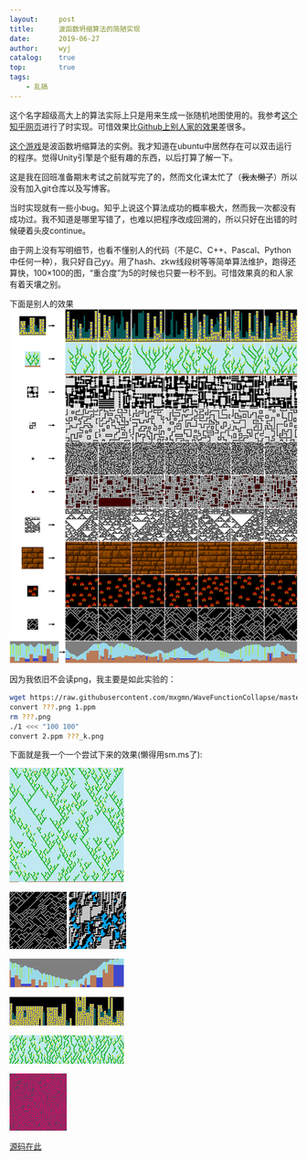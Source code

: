 ```yaml
---
layout:		post
title:		波函数坍缩算法的简陋实现
date:		2019-06-27
author:		wyj
catalog:	true
top:		true
tags:
    - 乱搞
---
```


这个名字超级高大上的算法实际上只是用来生成一张随机地图使用的。我参考[这个知乎网页](https://zhuanlan.zhihu.com/p/28105374)进行了时实现。可惜效果比[Github上别人家的效果](https://github.com/mxgmn/WaveFunctionCollapse)差很多。

[这个游戏](https://marian42.itch.io/wfc)是波函数坍缩算法的实例。我才知道在ubuntu中居然存在可以双击运行的程序。觉得Unity引擎是个挺有趣的东西，以后打算了解一下。

这是我在回班准备期末考试之前就写完了的，然而文化课太忙了（~~我太懒了~~）所以没有加入git仓库以及写博客。

当时实现就有一些小bug。知乎上说这个算法成功的概率极大，然而我一次都没有成功过。我不知道是哪里写错了，也难以把程序改成回溯的，所以只好在出错的时候硬着头皮continue。

由于网上没有写明细节，也看不懂别人的代码（不是C、C++、Pascal、Python中任何一种），我只好自己yy。用了hash、zkw线段树等等简单算法维护，跑得还算快，100×100的图，“重合度”为5的时候也只要一秒不到。可惜效果真的和人家有着天壤之别。

下面是别人的效果
![别人的效果](https://raw.githubusercontent.com/mxgmn/Blog/master/resources/wfc.png)

因为我依旧不会读png，我主要是如此实验的：
```bash
wget https://raw.githubusercontent.com/mxgmn/WaveFunctionCollapse/master/samples/???.png
convert ???.png 1.ppm
rm ???.png
./1 <<< "100 100"
convert 2.ppm ???_k.png
```


下面就是我一个一个尝试下来的效果(懒得用sm.ms了):

![](https://raw.githubusercontent.com/2o181o28/MyProg/master/old/Graph/wfc/Flower_5.png)

![](https://raw.githubusercontent.com/2o181o28/MyProg/master/old/Graph/wfc/Mountains_3.png)
![](https://raw.githubusercontent.com/2o181o28/MyProg/master/old/Graph/wfc/Lake_3.png)

![](https://raw.githubusercontent.com/2o181o28/MyProg/master/old/Graph/wfc/Platformer_5.png)

![](https://raw.githubusercontent.com/2o181o28/MyProg/master/old/Graph/wfc/Skyline_5.png)

![](https://raw.githubusercontent.com/2o181o28/MyProg/master/old/Graph/wfc/More_Flower_3.png)

![](https://raw.githubusercontent.com/2o181o28/MyProg/master/old/Graph/wfc/Spirals_4.png)

[源码在此](https://github.com/2o181o28/MyProg/tree/master/old/Graph/wfc)
